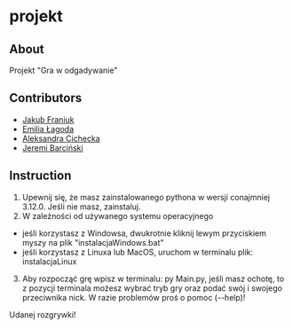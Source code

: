 # projekt

## About
Projekt "Gra w odgadywanie" 

## Contributors
- [Jakub Franiuk](https://github.com/JFraniuk)
- [Emilia Łagoda](https://github.com/emmmalag)
- [Aleksandra Cichecka](https://github.com/0lvsia)
- [Jeremi Barciński](https://github.com/JBarcinski)

## Instruction
1) Upewnij się, że masz zainstalowanego pythona w wersji conajmniej 3.12.0. Jeśli nie masz, zainstaluj.
2) W zależności od używanego systemu operacyjnego 
- jeśli korzystasz z Windowsa, dwukrotnie kliknij lewym przyciskiem myszy na plik "instalacjaWindows.bat"
- jeśli korzystasz z Linuxa lub MacOS, uruchom w terminalu plik: instalacjaLinux
3) Aby rozpocząć grę wpisz w terminalu: py Main.py, jeśli masz ochotę, to z pozycji terminala możesz wybrać tryb gry oraz podać swój i swojego przeciwnika nick. W razie problemów proś o pomoc (--help)!

Udanej rozgrywki!